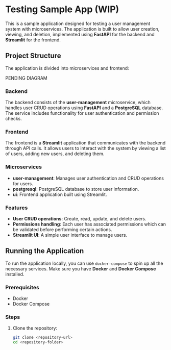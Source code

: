 # Testing Sample App (WIP)

This is a sample application designed for testing a user management system with microservices. The application is built to allow user creation, viewing, and deletion, implemented using **FastAPI** for the backend and **Streamlit** for the frontend.

## Project Structure 

The application is divided into microservices and frontend:

PENDING DIAGRAM


### Backend

The backend consists of the **user-management** microservice, which handles user CRUD operations using **FastAPI** and a **PostgreSQL** database. The service includes functionality for user authentication and permission checks.

### Frontend

The frontend is a **Streamlit** application that communicates with the backend through API calls. It allows users to interact with the system by viewing a list of users, adding new users, and deleting them.

### Microservices

- **user-management**: Manages user authentication and CRUD operations for users.
- **postgresql**: PostgreSQL database to store user information.
- **ui**: Frontend application built using Streamlit.

### Features

- **User CRUD operations**: Create, read, update, and delete users.
- **Permissions handling**: Each user has associated permissions which can be validated before performing certain actions.
- **Streamlit UI**: A simple user interface to manage users.

## Running the Application

To run the application locally, you can use `docker-compose` to spin up all the necessary services. Make sure you have **Docker** and **Docker Compose** installed.

### Prerequisites

- Docker
- Docker Compose

### Steps

1. Clone the repository:

   ```bash
   git clone <repository-url>
   cd <repository-folder>
